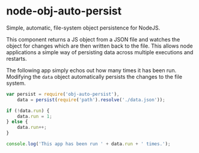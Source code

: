 # node-obj-auto-persist

Simple, automatic, file-system object persistence for NodeJS.

This component returns a JS object from a JSON file and watches the object for changes which are then written back to the file. This allows node applications a simple way of persisting data across multiple executions and restarts.

The following app simply echos out how many times it has been run. Modifying the `data` object automatically persists the changes to the file system.

```javascript
var persist = require('obj-auto-persist'),
    data = persist(require('path').resolve('./data.json'));

if (!data.run) {
    data.run = 1;
} else {
    data.run++;
}

console.log('This app has been run ' + data.run + ' times.');
```
